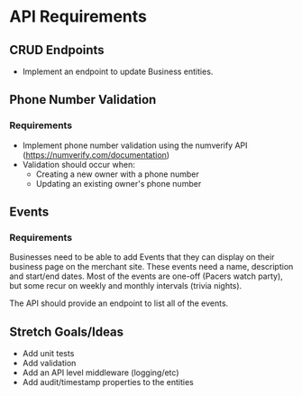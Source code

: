 # API Requirements

## CRUD Endpoints

- Implement an endpoint to update Business entities.

## Phone Number Validation

### Requirements

- Implement phone number validation using the numverify API (https://numverify.com/documentation)
- Validation should occur when:
  - Creating a new owner with a phone number
  - Updating an existing owner's phone number

## Events

### Requirements

Businesses need to be able to add Events that they can display on their business page on the merchant site. These events need a name, description and start/end dates. Most of the events are one-off (Pacers watch party), but some recur on weekly and monthly intervals (trivia nights).

The API should provide an endpoint to list all of the events.

## Stretch Goals/Ideas

- Add unit tests
- Add validation
- Add an API level middleware (logging/etc)
- Add audit/timestamp properties to the entities

